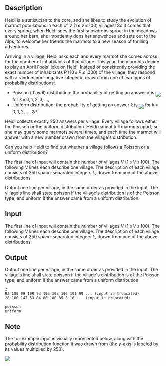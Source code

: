 ## Description

<div><p>Heidi is a statistician to the core, and she likes to study the evolution of marmot populations in each of <span class="tex-span"><i>V</i></span> (<span class="tex-span">1 ≤ <i>V</i> ≤ 100</span>) villages! So it comes that every spring, when Heidi sees the first snowdrops sprout in the meadows around her barn, she impatiently dons her snowshoes and sets out to the Alps, to welcome her friends the marmots to a new season of thrilling adventures.</p><p>Arriving in a village, Heidi asks each and every marmot she comes across for the number of inhabitants of that village. This year, the marmots decide to play an April Fools' joke on Heidi. Instead of consistently providing the exact number of inhabitants <span class="tex-span"><i>P</i></span> (<span class="tex-span">10 ≤ <i>P</i> ≤ 1000</span>) of the village, they respond with a random non-negative integer <span class="tex-span"><i>k</i></span>, drawn from one of two types of probability distributions:</p><ul> <li> Poisson (d'avril) distribution: the probability of getting an answer <span class="tex-span"><i>k</i></span> is <img align="middle" class="tex-formula" src="file://29M5vgsj.png" style="max-width: 100.0%;max-height: 100.0%;"> for <span class="tex-span"><i>k</i> = 0, 1, 2, 3, ...</span>, </li><li> Uniform distribution: the probability of getting an answer <span class="tex-span"><i>k</i></span> is <img align="middle" class="tex-formula" src="file://bKxRdl6c.png" style="max-width: 100.0%;max-height: 100.0%;"> for <span class="tex-span"><i>k</i> = 0, 1, 2, ..., 2<i>P</i></span>. </li></ul><p>Heidi collects exactly 250 answers per village. Every village follows either the Poisson or the uniform distribution. Heidi cannot tell marmots apart, so she may query some marmots several times, and each time the marmot will answer with a new number drawn from the village's distribution.</p><p>Can you help Heidi to find out whether a village follows a Poisson or a uniform distribution?</p></div><div class="input-specification"><p>The first line of input will contain the number of villages <span class="tex-span"><i>V</i></span> (<span class="tex-span">1 ≤ <i>V</i> ≤ 100</span>). The following <span class="tex-span"><i>V</i></span> lines each describe one village. The description of each village consists of 250 space-separated integers <span class="tex-span"><i>k</i></span>, drawn from one of the above distributions.</p></div><div class="output-specification"><p>Output one line per village, in the same order as provided in the input. The village's line shall state <span class="tex-font-style-it">poisson</span> if the village's distribution is of the Poisson type, and <span class="tex-font-style-it">uniform</span> if the answer came from a uniform distribution.</p></div>

## Input

<p>The first line of input will contain the number of villages <span class="tex-span"><i>V</i></span> (<span class="tex-span">1 ≤ <i>V</i> ≤ 100</span>). The following <span class="tex-span"><i>V</i></span> lines each describe one village. The description of each village consists of 250 space-separated integers <span class="tex-span"><i>k</i></span>, drawn from one of the above distributions.</p>

## Output

<p>Output one line per village, in the same order as provided in the input. The village's line shall state <span class="tex-font-style-it">poisson</span> if the village's distribution is of the Poisson type, and <span class="tex-font-style-it">uniform</span> if the answer came from a uniform distribution.</p>





```input1
2
92 100 99 109 93 105 103 106 101 99 ... (input is truncated)
28 180 147 53 84 80 180 85 8 16 ... (input is truncated)
```




```output1
poisson
uniform

```



## Note

<p>The full example input is visually represented below, along with the probability distribution function it was drawn from (the <span class="tex-span"><i>y</i></span>-axis is labeled by its values multiplied by 250).</p><p><img class="tex-graphics" src="file://5rm2hShX.png" style="max-width: 100.0%;max-height: 100.0%;"></p>
